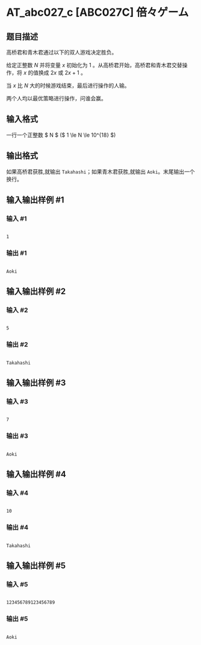 # AT_abc027_c [ABC027C] 倍々ゲーム

## 题目描述

高桥君和青木君通过以下的双人游戏决定胜负。

给定正整数 $N$ 并将变量 $x$ 初始化为 $1$ 。从高桥君开始，高桥君和青木君交替操作，将 $x$ 的值换成 $2x$ 或 $2x+1$ 。

当 $x$ 比 $N$ 大的时候游戏结束，最后进行操作的人输。

两个人均以最优策略进行操作，问谁会赢。

## 输入格式

一行一个正整数 $ N $ ($ 1 \le N \le 10^{18} $)

## 输出格式

如果高桥君获胜,就输出 `Takahashi`；如果青木君获胜,就输出 `Aoki`。末尾输出一个换行。

## 输入输出样例 #1

### 输入 #1

```
1
```

### 输出 #1

```
Aoki
```

## 输入输出样例 #2

### 输入 #2

```
5
```

### 输出 #2

```
Takahashi
```

## 输入输出样例 #3

### 输入 #3

```
7
```

### 输出 #3

```
Aoki
```

## 输入输出样例 #4

### 输入 #4

```
10
```

### 输出 #4

```
Takahashi
```

## 输入输出样例 #5

### 输入 #5

```
123456789123456789
```

### 输出 #5

```
Aoki
```